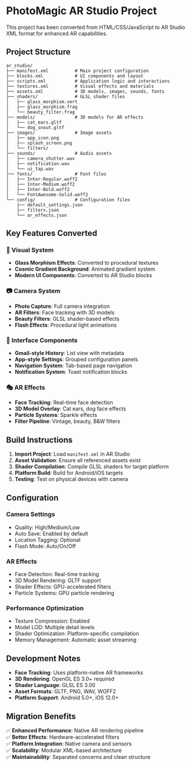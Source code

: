 # PhotoMagic AR Studio Project

This project has been converted from HTML/CSS/JavaScript to AR Studio XML format for enhanced AR capabilities.

## Project Structure

```
ar_studio/
├── manifest.xml          # Main project configuration
├── blocks.xml            # UI components and layout
├── scripts.xml           # Application logic and interactions
├── textures.xml          # Visual effects and materials
├── assets.xml            # 3D models, images, sounds, fonts
├── shaders/              # GLSL shader files
│   ├── glass_morphism.vert
│   ├── glass_morphism.frag
│   └── beauty_filter.frag
├── models/               # 3D models for AR effects
│   ├── cat_ears.gltf
│   └── dog_snout.gltf
├── images/               # Image assets
│   ├── app_icon.png
│   ├── splash_screen.png
│   └── filters/
├── sounds/               # Audio assets
│   ├── camera_shutter.wav
│   ├── notification.wav
│   └── ui_tap.wav
├── fonts/                # Font files
│   ├── Inter-Regular.woff2
│   ├── Inter-Medium.woff2
│   ├── Inter-Bold.woff2
│   └── FontAwesome-Solid.woff2
└── config/               # Configuration files
    ├── default_settings.json
    ├── filters.json
    └── ar_effects.json
```

## Key Features Converted

### 🎨 Visual System
- **Glass Morphism Effects**: Converted to procedural textures
- **Cosmic Gradient Background**: Animated gradient system
- **Modern UI Components**: Converted to AR Studio blocks

### 📷 Camera System  
- **Photo Capture**: Full camera integration
- **AR Filters**: Face tracking with 3D models
- **Beauty Filters**: GLSL shader-based effects
- **Flash Effects**: Procedural light animations

### 📱 Interface Components
- **Gmail-style History**: List view with metadata
- **App-style Settings**: Grouped configuration panels
- **Navigation System**: Tab-based page navigation
- **Notification System**: Toast notification blocks

### 🎭 AR Effects
- **Face Tracking**: Real-time face detection
- **3D Model Overlay**: Cat ears, dog face effects
- **Particle Systems**: Sparkle effects
- **Filter Pipeline**: Vintage, beauty, B&W filters

## Build Instructions

1. **Import Project**: Load `manifest.xml` in AR Studio
2. **Asset Validation**: Ensure all referenced assets exist
3. **Shader Compilation**: Compile GLSL shaders for target platform
4. **Platform Build**: Build for Android/iOS targets
5. **Testing**: Test on physical devices with camera

## Configuration

### Camera Settings
- Quality: High/Medium/Low
- Auto Save: Enabled by default
- Location Tagging: Optional
- Flash Mode: Auto/On/Off

### AR Effects
- Face Detection: Real-time tracking
- 3D Model Rendering: GLTF support
- Shader Effects: GPU-accelerated filters
- Particle Systems: GPU particle rendering

### Performance Optimization
- Texture Compression: Enabled
- Model LOD: Multiple detail levels
- Shader Optimization: Platform-specific compilation
- Memory Management: Automatic asset streaming

## Development Notes

- **Face Tracking**: Uses platform-native AR frameworks
- **3D Rendering**: OpenGL ES 3.0+ required
- **Shader Language**: GLSL ES 3.00
- **Asset Formats**: GLTF, PNG, WAV, WOFF2
- **Platform Support**: Android 5.0+, iOS 12.0+

## Migration Benefits

✅ **Enhanced Performance**: Native AR rendering pipeline  
✅ **Better Effects**: Hardware-accelerated filters  
✅ **Platform Integration**: Native camera and sensors  
✅ **Scalability**: Modular XML-based architecture  
✅ **Maintainability**: Separated concerns and clean structure